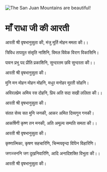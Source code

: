 ![The San Juan Mountains are beautiful!](lib/images/img.png "San Juan Mountains")

#  माँ राधा जी की आरती

आरती श्री वृषभानुसुता की, मंजु मूर्ति मोहन ममता की।।

त्रिविध तापयुत संसृति नाशिनि, विमल विवेक विराग विकासिनि।

पावन प्रभु पद प्रीति प्रकाशिनि, सुन्दरतम छवि सुन्दरता की।।

आरती श्री वृषभानुसुता की।

मुनि मन मोहन मोहन मोहनि, मधुर मनोहर मूरती सोहनि।

अविरलप्रेम अमिय रस दोहनि, प्रिय अति सदा सखी ललिता की।।

आरती श्री वृषभानुसुता की।

संतत सेव्य सत मुनि जनकी, आकर अमित दिव्यगुन गनकी।

आकर्षिणी कृष्ण तन मनकी, अति अमूल्य सम्पति समता की।।

आरती श्री वृषभानुसुता की।

कृष्णात्मिका, कृषण सहचारिणि, चिन्मयवृन्दा विपिन विहारिणि।

जगज्जननि जग दुखनिवारिणि, आदि अनादिशक्ति विभुता की।।

आरती श्री वृषभानुसुता की।